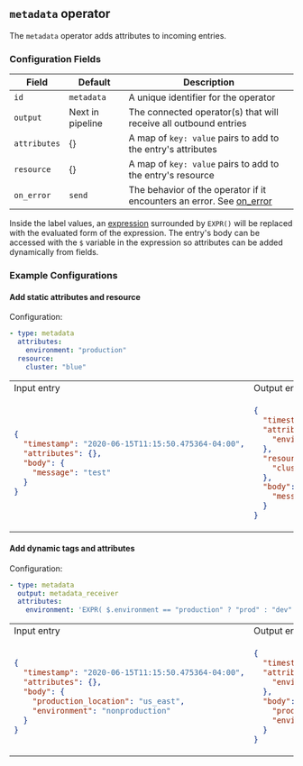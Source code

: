 ## `metadata` operator

The `metadata` operator adds attributes to incoming entries.

### Configuration Fields

| Field        | Default          | Description                                                                                     |
| ---          | ---              | ---                                                                                             |
| `id`         | `metadata`       | A unique identifier for the operator                                                            |
| `output`     | Next in pipeline | The connected operator(s) that will receive all outbound entries                                |
| `attributes` | {}               | A map of `key: value` pairs to add to the entry's attributes                                       |
| `resource`   | {}               | A map of `key: value` pairs to add to the entry's resource                                     |
| `on_error`   | `send`           | The behavior of the operator if it encounters an error. See [on_error](/docs/types/on_error.md) |

Inside the label values, an [expression](/docs/types/expression.md) surrounded by `EXPR()`
will be replaced with the evaluated form of the expression. The entry's body can be accessed
with the `$` variable in the expression so attributes can be added dynamically from fields.

### Example Configurations


#### Add static attributes and resource

Configuration:
```yaml
- type: metadata
  attributes:
    environment: "production"
  resource:
    cluster: "blue"
```

<table>
<tr><td> Input entry </td> <td> Output entry </td></tr>
<tr>
<td>

```json
{
  "timestamp": "2020-06-15T11:15:50.475364-04:00",
  "attributes": {},
  "body": {
    "message": "test"
  }
}
```

</td>
<td>

```json
{
  "timestamp": "2020-06-15T11:15:50.475364-04:00",
  "attributes": {
    "environment": "production"
  },
  "resource": {
    "cluster": "blue"
  },
  "body": {
    "message": "test"
  }
}
```

</td>
</tr>
</table>

#### Add dynamic tags and attributes

Configuration:
```yaml
- type: metadata
  output: metadata_receiver
  attributes:
    environment: 'EXPR( $.environment == "production" ? "prod" : "dev" )'
```

<table>
<tr><td> Input entry </td> <td> Output entry </td></tr>
<tr>
<td>

```json
{
  "timestamp": "2020-06-15T11:15:50.475364-04:00",
  "attributes": {},
  "body": {
    "production_location": "us_east",
    "environment": "nonproduction"
  }
}
```

</td>
<td>

```json
{
  "timestamp": "2020-06-15T11:15:50.475364-04:00",
  "attributes": {
    "environment": "dev"
  },
  "body": {
    "production_location": "us_east",
    "environment": "nonproduction"
  }
}
```

</td>
</tr>
</table>
